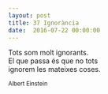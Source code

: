 ```yaml
---
layout: post
title: 37 Ignorància
date:  2016-07-22 00:00:00
---
```


Tots som molt ignorants.<br />
El que passa és que no tots<br />
ignorem les mateixes coses.

<small>Albert Einstein</small>
